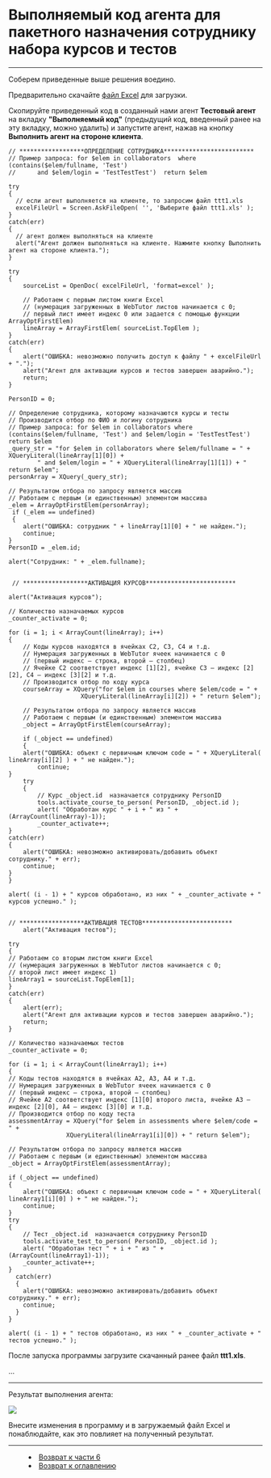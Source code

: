 # Выполняемый код агента для пакетного назначения сотруднику набора курсов и тестов
***

Соберем приведенные выше решения воедино.

Предварительно скачайте [файл Excel](ttt1.xls) для загрузки.

Скопируйте приведенный код в созданный нами агент **Тестовый агент** на вкладку **"Выполняемый код"** (предыдущий код, введенный ранее на эту вкладку, можно удалить) и запустите агент, нажав на кнопку **Выполнить агент на стороне клиента**.

    // ******************ОПРЕДЕЛЕНИЕ СОТРУДНИКА*************************
    // Пример запроса: for $elem in collaborators  where (contains($elem/fullname, 'Test') 
    //		and $elem/login = 'TestTestTest')  return $elem
    
    try
    {
      // если агент выполняется на клиенте, то запросим файл ttt1.xls
      excelFileUrl = Screen.AskFileOpen( '', 'Выберите файл ttt1.xls' );
    }
    catch(err)
    {
      // агент должен выполняться на клиенте
      alert("Агент должен выполняться на клиенте. Нажмите кнопку Выполнить агент на стороне клиента.");
    }
    
    try
    {
    	sourceList = OpenDoc( excelFileUrl, 'format=excel' );
    
    	// Работаем с первым листом книги Excel 
    	// (нумерация загруженных в WebTutor листов начинается с 0; 
    	// первый лист имеет индекс 0 или задается с помощью функции ArrayOptFirstElem)
    	lineArray = ArrayFirstElem( sourceList.TopElem );
    }
    catch(err)
    {
    	alert("ОШИБКА: невозможно получить доступ к файлу " + excelFileUrl + ".");
    	alert("Агент для активации курсов и тестов завершен аварийно.");
    	return;
    }
    
    PersonID = 0;

    // Определение сотрудника, которому назначаются курсы и тесты
    // Производится отбор по ФИО и логину сотрудника
    // Пример запроса: for $elem in collaborators where (contains($elem/fullname, 'Test') and $elem/login = 'TestTestTest') return $elem
    _query_str = "for $elem in collaborators where $elem/fullname = " + XQueryLiteral(lineArray[1][0]) + 
    		" and $elem/login = " + XQueryLiteral(lineArray[1][1]) + " return $elem";
    personArray = XQuery(_query_str);

    // Результатом отбора по запросу является массив
    // Работаем с первым (и единственным) элементом массива
    _elem = ArrayOptFirstElem(personArray);
     if (_elem == undefined)
     {
    	alert("ОШИБКА: сотрудник " + lineArray[1][0] + " не найден.");
    	continue;
    }
    PersonID = _elem.id;

    alert("Сотрудник: " + _elem.fullname);


     // ******************АКТИВАЦИЯ КУРСОВ*************************

    alert("Активация курсов");

    // Количество назначаемых курсов
    _counter_activate = 0;
    
    for (i = 1; i < ArrayCount(lineArray); i++)
    {
    	// Коды курсов находятся в ячейках C2, C3, C4 и т.д.
    	// Нумерация загруженных в WebTutor ячеек начинается с 0 
    	// (первый индекс – строка, второй – столбец)
    	// Ячейке C2 соответствует индекс [1][2], ячейке C3 – индекс [2][2], C4 – индекс [3][2] и т.д.
    	// Производится отбор по коду курса
    	courseArray = XQuery("for $elem in courses where $elem/code = " + 
    					XQueryLiteral(lineArray[i][2]) + " return $elem");

    	// Результатом отбора по запросу является массив
    	// Работаем с первым (и единственным) элементом массива
    	_object = ArrayOptFirstElem(courseArray);
    	
    	if (_object == undefined)
    	{
		alert("ОШИБКА: объект с первичным ключом code = " + XQueryLiteral( lineArray[i][2] ) + " не найден.");
    		continue;
	}
    	try
    	{
    		// Курс _object.id  назначается сотруднику PersonID
    		tools.activate_course_to_person( PersonID, _object.id );
    		alert( "Обработан курс " + i + " из " + (ArrayCount(lineArray)-1));
    		_counter_activate++;
	}
	catch(err)
	{
		alert("ОШИБКА: невозможно активировать/добавить объект сотруднику." + err);
		continue;
	}
    } 
    
    alert( (i - 1) + " курсов обработано, из них " + _counter_activate + " курсов успешно." );
    
    
    // ******************АКТИВАЦИЯ ТЕСТОВ*************************
        alert("Активация тестов");
    
    try
    {
	// Работаем со вторым листом книги Excel 
	// (нумерация загруженных в WebTutor листов начинается с 0; 
	// второй лист имеет индекс 1)
	lineArray1 = sourceList.TopElem[1];
    }
    catch(err)
    {
        alert(err);
        alert("Агент для активации курсов и тестов завершен аварийно.");
        return;
    }
    
    // Количество назначаемых тестов
    _counter_activate = 0;
    
    for (i = 1; i < ArrayCount(lineArray1); i++)
    {
	// Коды тестов находятся в ячейках A2, A3, A4 и т.д.
	// Нумерация загруженных в WebTutor ячеек начинается с 0 
	// (первый индекс – строка, второй – столбец)
	// Ячейке A2 соответствует индекс [1][0] второго листа, ячейке A3 – индекс [2][0], A4 – индекс [3][0] и т.д.
	// Производится отбор по коду теста
	assessmentArray = XQuery("for $elem in assessments where $elem/code = " + 
					XQueryLiteral(lineArray1[i][0]) + " return $elem");

	// Результатом отбора по запросу является массив
	// Работаем с первым (и единственным) элементом массива
	_object = ArrayOptFirstElem(assessmentArray);

	if (_object == undefined)
	{
		alert("ОШИБКА: объект с первичным ключом code = " + XQueryLiteral( lineArray1[i][0] ) + " не найден.");
		continue;
	}
	try
	{
		// Тест _object.id  назначается сотруднику PersonID
		tools.activate_test_to_person( PersonID, _object.id );
		alert( "Обработан тест " + i + " из " + (ArrayCount(lineArray1)-1));
		_counter_activate++;
	}
      catch(err)
      {
        alert("ОШИБКА: невозможно активировать/добавить объект сотруднику." + err);
        continue;
      }
    } 

    alert( (i - 1) + " тестов обработано, из них " + _counter_activate + " тестов успешно." );




После запуска программы загрузите скачанный ранее файл **ttt1.xls**.


...

---

Результат выполнения агента:

![](excel02.PNG)

Внесите изменения в программу и в загружаемый файл Excel и понаблюдайте, как это повлияет на полученный результат.

***

<dd><li> <a href="6_practical_realization.md"> Возврат к части 6</a></dd>

<dd><li> <a href="README.md"> Возврат к оглавлению</a></dd>
